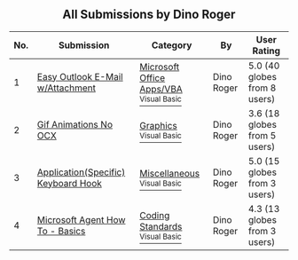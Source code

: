 ﻿<div align="center">

## All Submissions by Dino Roger

</div>

No.  | Submission | Category | By   | User Rating
---- | ---------- | -------- | ---- | -----------
1 | [Easy Outlook E\-Mail w/Attachment<br />](https://github.com/Planet-Source-Code/dino-roger-easy-outlook-e-mail-w-attachment__1-59230) | [Microsoft Office Apps/VBA<br /><sup>Visual Basic</sup>](../ByCategory/microsoft-office-apps-vba__1-42.md) | Dino Roger | 5.0 (40 globes from 8 users)
2 | [Gif Animations No OCX<br />](https://github.com/Planet-Source-Code/dino-roger-gif-animations-no-ocx__1-44079) | [Graphics<br /><sup>Visual Basic</sup>](../ByCategory/graphics__1-46.md) | Dino Roger | 3.6 (18 globes from 5 users)
3 | [Application\(Specific\) Keyboard Hook<br />](https://github.com/Planet-Source-Code/dino-roger-application-specific-keyboard-hook__1-63195) | [Miscellaneous<br /><sup>Visual Basic</sup>](../ByCategory/miscellaneous__1-1.md) | Dino Roger | 5.0 (15 globes from 3 users)
4 | [Microsoft Agent How To \- Basics<br />](https://github.com/Planet-Source-Code/dino-roger-microsoft-agent-how-to-basics__1-43780) | [Coding Standards<br /><sup>Visual Basic</sup>](../ByCategory/coding-standards__1-43.md) | Dino Roger | 4.3 (13 globes from 3 users)
